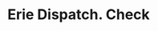 ---
doi: 10.7916/D87Q09KS
date_other: '1880'
date_other_textual: 1880-1889
form: printed ephemera
genre:
- Checks (bank checks)
name:
- Erie Dispatch
object_in_context_url: https://biggert.cul.columbia.edu/items/view/ave_biggert_01362
subject_hierarchical_geographic:
- Erie, Pennsylvania, United States
subject_name:
- Erie Dispatch
title: Erie Dispatch. Check
sort_title: Erie Dispatch. Check
call_number: ave_biggert_01362
coordinates:
- 42.129444444444445,-80.085
pid: ave_biggert_01362
identifiers: ave_biggert_01362
thumbnail: https://derivativo-2.library.columbia.edu/iiif/2/ldpd:344609/full/!256,256/0/native.jpg
permalink: "/items/ave_biggert_01362/"
layout: iiif-image-page
---